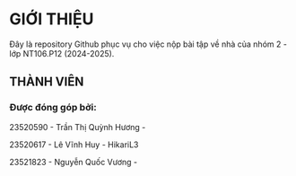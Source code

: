 # GIỚI THIỆU

Đây là repository Github phục vụ cho việc nộp bài tập về nhà của nhóm 2 - lớp NT106.P12 (2024-2025).

## THÀNH VIÊN

### Được đóng góp bởi:

23520590 - Trần Thị Quỳnh Hương - 

23520617 - Lê Vĩnh Huy          - HikariL3

23521823 - Nguyễn Quốc Vương    - 

